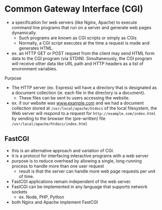 
# Common Gateway Interface (CGI)
- a specification for web servers (like Nginx, Apache) to execute command line programs that run on a server and generate web pages dynamically.
	- Such programs are known as CGI scripts or simply as CGIs
	- Normally, a CGI script executes at the time a request is made and generates HTML.
- ex. an HTTP GET or POST request from the client may send HTML form data to the CGI program (via STDIN). Simultaneously, the CGI program will receive other data like URL path and HTTP headers as a list of environment variables. 

Purpose
- The HTTP server (ex. Express) will have a directory that is designated as a document collection (ie. each file in the directory is a document).
	- These files can be sent to users accessing the website. 
- ex. if our website was www.example.com and we had a document collection stored at `/usr/local/apache/htdocs` of the local filesystem, the Web server will respond to a request for `http://example.com/index.html` by sending to the browser the (pre-written) file `/usr/local/apache/htdocs/index.html`

## FastCGI
- this is an alternative approach and variation of CGI.
- it is a protocol for interfacing interactive programs with a web server
- purpose is to reduce overhead by allowing a single, long-running process to handle more than one user request
	- result is that the server can handle more web page requests per unit of time.
- FastCGI applications remain independent of the web server.
- FastCGI can be implemented in any language that supports network sockets
	- ex. Node, PHP, Python
- both Nginx and Apache implement FastCGI